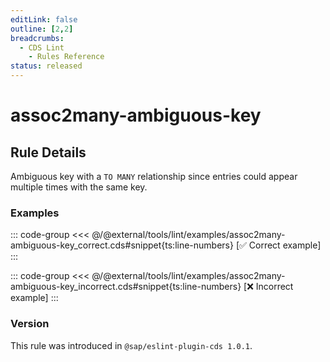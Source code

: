 ```yaml
---
editLink: false
outline: [2,2]
breadcrumbs:
  - CDS Lint
    - Rules Reference
status: released
---
```


<script setup>
  import PlaygroundBadge from '../../../.vitepress/theme/components/PlaygroundBadge.vue'
</script>

# assoc2many-ambiguous-key

## Rule Details

Ambiguous key with a `TO MANY` relationship since entries could appear multiple times with the same key.

### Examples

::: code-group
<<< @/@external/tools/lint/examples/assoc2many-ambiguous-key_correct.cds#snippet{ts:line-numbers} [✅ Correct example]
:::
<PlaygroundBadge
  name="assoc2many-ambiguous-key"
  kind="correct"
  :rules="{'@sap/cds/assoc2many-ambiguous-key': ['warn', 'show']}"
/>

::: code-group
<<< @/@external/tools/lint/examples/assoc2many-ambiguous-key_incorrect.cds#snippet{ts:line-numbers} [❌ Incorrect example]
:::
<PlaygroundBadge
  name="assoc2many-ambiguous-key"
  kind="incorrect"
  :rules="{'@sap/cds/assoc2many-ambiguous-key': ['warn', 'show']}"
/>

### Version
This rule was introduced in `@sap/eslint-plugin-cds 1.0.1`.

<!--
### Resources
[Rule source](https://github.tools.sap/cap/eslint-plugin-cds/tree/main/lib/rules/assoc2many-ambiguous-key.js)
-->
